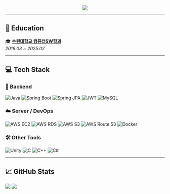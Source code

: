 <div align="center">
  <img src="https://capsule-render.vercel.app/api?type=waving&color=gradient&height=150&section=header&text=It's%20me!%20Luigi!&fontSize=40&fontAlignY=35&animation=fadeIn&fontColor=ffffff" />
</div>

---

## 🏫 Education
🎓 [**수원대학교 컴퓨터SW학과**](https://www.suwon.ac.kr/index.html?menuno=1120)  
_2019.03 ~ 2025.02_

---

## 💻 Tech Stack

### 🧠 Backend
![Java](https://img.shields.io/badge/Java-007396?style=for-the-badge&logo=openjdk&logoColor=white)
![Spring Boot](https://img.shields.io/badge/SpringBoot-6DB33F?style=for-the-badge&logo=springboot&logoColor=white)
![Spring JPA](https://img.shields.io/badge/Spring_JPA-3C873A?style=for-the-badge&logo=spring&logoColor=white)
![JWT](https://img.shields.io/badge/JWT-000000?style=for-the-badge&logo=JSON%20web%20tokens&logoColor=white)
![MySQL](https://img.shields.io/badge/MySQL-005C84?style=for-the-badge&logo=mysql&logoColor=white)

### ☁️ Server / DevOps
![AWS EC2](https://img.shields.io/badge/AWS_EC2-FF9900?style=for-the-badge&logo=amazonec2&logoColor=white)
![AWS RDS](https://img.shields.io/badge/AWS_RDS-527FFF?style=for-the-badge&logo=amazonrds&logoColor=white)
![AWS S3](https://img.shields.io/badge/AWS_S3-569A31?style=for-the-badge&logo=amazons3&logoColor=white)
![AWS Route 53](https://img.shields.io/badge/AWS_Route_53-8C4FFF?style=for-the-badge&logo=amazonroute53&logoColor=white)
![Docker](https://img.shields.io/badge/Docker-2496ED?style=for-the-badge&logo=docker&logoColor=white)

### 🛠 Other Tools
![Unity](https://img.shields.io/badge/Unity-000000?style=for-the-badge&logo=unity&logoColor=white)
![C](https://img.shields.io/badge/C-00599C?style=for-the-badge&logo=c&logoColor=white)
![C++](https://img.shields.io/badge/C++-00599C?style=for-the-badge&logo=c%2B%2B&logoColor=white)
![C#](https://img.shields.io/badge/C%23-239120?style=for-the-badge&logo=.net&logoColor=white)

---

## 📈 GitHub Stats

<div align="left">
  <img src="https://github-readme-stats.vercel.app/api?username=kjyy08&show_icons=true&theme=tokyonight&hide_border=true" />
  <img src="https://github-readme-stats.vercel.app/api/top-langs/?username=kjyy08&layout=compact&theme=tokyonight&hide_border=true" />
</div>

